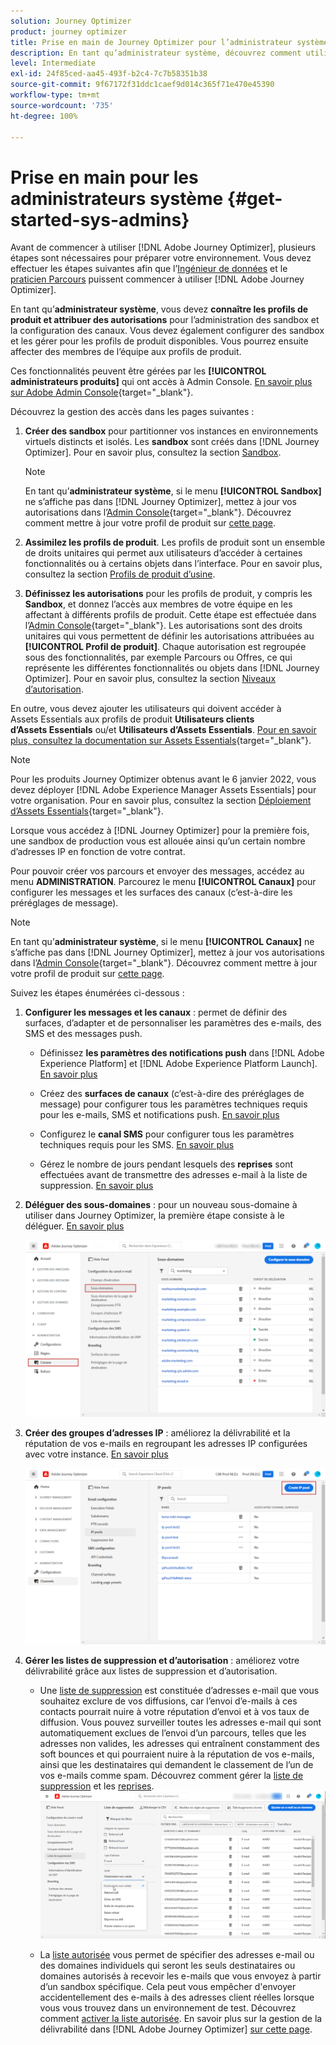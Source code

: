 ```yaml
---
solution: Journey Optimizer
product: journey optimizer
title: Prise en main de Journey Optimizer pour l’administrateur système
description: En tant qu’administrateur système, découvrez comment utiliser Journey Optimizer
level: Intermediate
exl-id: 24f85ced-aa45-493f-b2c4-7c7b58351b38
source-git-commit: 9f67172f31ddc1caef9d014c365f71e470e45390
workflow-type: tm+mt
source-wordcount: '735'
ht-degree: 100%

---
```


# Prise en main pour les administrateurs système {#get-started-sys-admins}

Avant de commencer à utiliser [!DNL Adobe Journey Optimizer], plusieurs étapes sont nécessaires pour préparer votre environnement.  Vous devez effectuer les étapes suivantes afin que l’[Ingénieur de données](data-engineer.md) et le [praticien Parcours](marketer.md) puissent commencer à utiliser [!DNL Adobe Journey Optimizer]. 


En tant qu’**administrateur système**, vous devez **connaître les profils de produit et attribuer des autorisations** pour l’administration des sandbox et la configuration des canaux. Vous devez également configurer des sandbox et les gérer pour les profils de produit disponibles. Vous pourrez ensuite affecter des membres de l’équipe aux profils de produit.

Ces fonctionnalités peuvent être gérées par les **[!UICONTROL administrateurs produits]** qui ont accès à Admin Console. [En savoir plus sur Adobe Admin Console](https://helpx.adobe.com/fr/enterprise/admin-guide.html){target=&quot;_blank&quot;}.

Découvrez la gestion des accès dans les pages suivantes :

1. **Créer des sandbox** pour partitionner vos instances en environnements virtuels distincts et isolés. Les **sandbox** sont créés dans [!DNL Journey Optimizer]. Pour en savoir plus, consultez la section [Sandbox](../../administration/sandboxes.md).

   >[!NOTE]
   >En tant qu’**administrateur système**, si le menu **[!UICONTROL Sandbox]** ne s’affiche pas dans [!DNL Journey Optimizer], mettez à jour vos autorisations dans l’[Admin Console](https://adminconsole.adobe.com/){target=&quot;_blank&quot;}. Découvrez comment mettre à jour votre profil de produit sur [cette page](../../administration/permissions.md#edit-product-profile).

1. **Assimilez les profils de produit**. Les profils de produit sont un ensemble de droits unitaires qui permet aux utilisateurs d’accéder à certaines fonctionnalités ou à certains objets dans l’interface. Pour en savoir plus, consultez la section [Profils de produit d’usine](../../administration/ootb-product-profiles.md).

1. **Définissez les autorisations** pour les profils de produit, y compris les **Sandbox**, et donnez l’accès aux membres de votre équipe en les affectant à différents profils de produit. Cette étape est effectuée dans l’[Admin Console](https://adminconsole.adobe.com/){target=&quot;_blank&quot;}. Les autorisations sont des droits unitaires qui vous permettent de définir les autorisations attribuées au **[!UICONTROL Profil de produit]**. Chaque autorisation est regroupée sous des fonctionnalités, par exemple Parcours ou Offres, ce qui représente les différentes fonctionnalités ou objets dans [!DNL Journey Optimizer]. Pour en savoir plus, consultez la section [Niveaux d’autorisation](../../administration/high-low-permissions.md).

En outre, vous devez ajouter les utilisateurs qui doivent accéder à Assets Essentials aux profils de produit **Utilisateurs clients dʼAssets Essentials** ou/et **Utilisateurs dʼAssets Essentials**. [Pour en savoir plus, consultez la documentation sur Assets Essentials](https://experienceleague.adobe.com/docs/experience-manager-assets-essentials/help/deploy-administer.html?lang=fr){target=&quot;_blank&quot;}.

>[!NOTE]
>Pour les produits Journey Optimizer obtenus avant le 6 janvier 2022, vous devez déployer [!DNL Adobe Experience Manager Assets Essentials] pour votre organisation. Pour en savoir plus, consultez la section [Déploiement d’Assets Essentials](https://experienceleague.adobe.com/docs/experience-manager-assets-essentials/help/deploy-administer.html?lang=fr){target=&quot;_blank&quot;}.

Lorsque vous accédez à [!DNL Journey Optimizer] pour la première fois, une sandbox de production vous est allouée ainsi qu’un certain nombre d’adresses IP en fonction de votre contrat.

Pour pouvoir créer vos parcours et envoyer des messages, accédez au menu **ADMINISTRATION**. Parcourez le menu **[!UICONTROL Canaux]** pour configurer les messages et les surfaces des canaux (c’est-à-dire les préréglages de message).

>[!NOTE]
>En tant qu’**administrateur système**, si le menu **[!UICONTROL Canaux]** ne s’affiche pas dans [!DNL Journey Optimizer], mettez à jour vos autorisations dans l’[Admin Console](https://adminconsole.adobe.com/){target=&quot;_blank&quot;}. Découvrez comment mettre à jour votre profil de produit sur [cette page](../../administration/permissions.md#edit-product-profile).

Suivez les étapes énumérées ci-dessous :

1. **Configurer les messages et les canaux** : permet de définir des surfaces, d’adapter et de personnaliser les paramètres des e-mails, des SMS et des messages push.

   * Définissez **les paramètres des notifications push** dans [!DNL Adobe Experience Platform] et [!DNL Adobe Experience Platform Launch]. [En savoir plus](../../push/push-gs.md)

   * Créez des **surfaces de canaux** (c’est-à-dire des préréglages de message) pour configurer tous les paramètres techniques requis pour les e-mails, SMS et notifications push. [En savoir plus](../../configuration/channel-surfaces.md)

   * Configurez le **canal SMS** pour configurer tous les paramètres techniques requis pour les SMS. [En savoir plus](../../sms/sms-configuration.md)

   * Gérez le nombre de jours pendant lesquels des **reprises** sont effectuées avant de transmettre des adresses e-mail à la liste de suppression. [En savoir plus](../../configuration/manage-suppression-list.md)

1. **Déléguer des sous-domaines** : pour un nouveau sous-domaine à utiliser dans Journey Optimizer, la première étape consiste à le déléguer. [En savoir plus](../../configuration/about-subdomain-delegation.md)

   ![](../assets/subdomain.png)

1. **Créer des groupes d’adresses IP** : améliorez la délivrabilité et la réputation de vos e-mails en regroupant les adresses IP configurées avec votre instance. [En savoir plus](../../configuration/ip-pools.md)

   ![](../assets/ip-pool.png)

1. **Gérer les listes de suppression et d’autorisation** : améliorez votre délivrabilité grâce aux listes de suppression et d’autorisation.

   * Une [liste de suppression](../../reports/suppression-list.md) est constituée d’adresses e-mail que vous souhaitez exclure de vos diffusions, car l’envoi d’e-mails à ces contacts pourrait nuire à votre réputation d’envoi et à vos taux de diffusion. Vous pouvez surveiller toutes les adresses e-mail qui sont automatiquement exclues de l’envoi d’un parcours, telles que les adresses non valides, les adresses qui entraînent constamment des soft bounces et qui pourraient nuire à la réputation de vos e-mails, ainsi que les destinataires qui demandent le classement de l’un de vos e-mails comme spam. Découvrez comment gérer la [liste de suppression](../../configuration/manage-suppression-list.md) et les [reprises](../../configuration/retries.md).
   ![](../assets/suppression-list-filtering-example.png)

   * La [liste autorisée](../../configuration/allow-list.md) vous permet de spécifier des adresses e-mail ou des domaines individuels qui seront les seuls destinataires ou domaines autorisés à recevoir les e-mails que vous envoyez à partir d’un sandbox spécifique. Cela peut vous empêcher d&#39;envoyer accidentellement des e-mails à des adresses client réelles lorsque vous vous trouvez dans un environnement de test. Découvrez comment [activer la liste autorisée](../../configuration/allow-list.md).
   En savoir plus sur la gestion de la délivrabilité dans [!DNL Adobe Journey Optimizer] [sur cette page](../../reports/deliverability.md).
